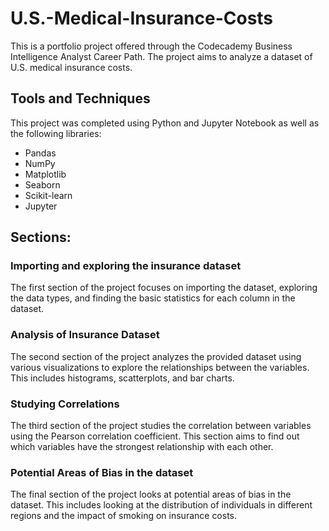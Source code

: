 # U.S.-Medical-Insurance-Costs
This is a portfolio project offered through the Codecademy Business Intelligence Analyst Career Path. The project aims to analyze a dataset of U.S. medical insurance costs.

## Tools and Techniques
This project was completed using Python and Jupyter Notebook as well as the following libraries:
- Pandas
- NumPy
- Matplotlib
- Seaborn
- Scikit-learn
- Jupyter

## Sections:
### Importing and exploring the insurance dataset
The first section of the project focuses on importing the dataset, exploring the data types, and finding the basic statistics for each column in the dataset. 

### Analysis of Insurance Dataset
The second section of the project analyzes the provided dataset using various visualizations to explore the relationships between the variables. This includes histograms, scatterplots, and bar charts.

### Studying Correlations
The third section of the project studies the correlation between variables using the Pearson correlation coefficient. This section aims to find out which variables have the strongest relationship with each other.

### Potential Areas of Bias in the dataset
The final section of the project looks at potential areas of bias in the dataset. This includes looking at the distribution of individuals in different regions and the impact of smoking on insurance costs.

